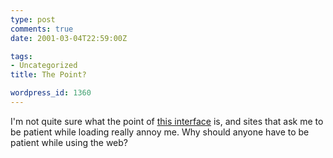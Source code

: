 ```yaml
---
type: post
comments: true
date: 2001-03-04T22:59:00Z

tags:
- Uncategorized
title: The Point?

wordpress_id: 1360
---
```


I'm not quite sure what the point of  [this interface](http://www.designplaza.net/) is,  and sites that ask me to be patient while loading really annoy me. Why should anyone have to be patient while using the web?
